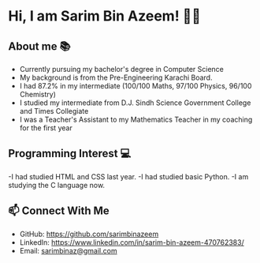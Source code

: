# Hi, I am Sarim Bin Azeem! 👋🏼

## About me 📚
- Currently pursuing my bachelor's degree in Computer Science
- My background is from the Pre-Engineering Karachi Board.
- I had 87.2% in my intermediate (100/100 Maths, 97/100 Physics, 96/100 Chemistry)
- I studied my intermediate from D.J. Sindh Science Government College and Times Collegiate
- I was a Teacher's Assistant to my Mathematics Teacher in my coaching for the first year

## Programming Interest 💻
-I had studied HTML and CSS last year.
-I had studied basic Python.
-I am studying the C language now.

## 📫 Connect With Me
- GitHub: https://github.com/sarimbinazeem
- LinkedIn: https://www.linkedin.com/in/sarim-bin-azeem-470762383/
- Email: sarimbinaz@gmail.com
